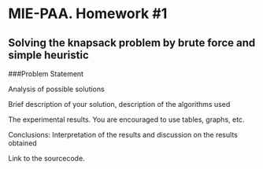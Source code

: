 # MIE-PAA. Homework #1
 

## Solving the knapsack problem by brute force and simple heuristic

###Problem Statement

Analysis of possible solutions

Brief description of your solution, description of the algorithms used

The experimental results. You are encouraged to use tables, graphs, etc.

Conclusions: Interpretation of the results and discussion on the results obtained

Link to the sourcecode.
